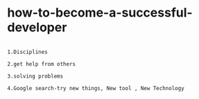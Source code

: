 # how-to-become-a-successful-developer

```

1.Disciplines 

2.get help from others 

3.solving problems 

4.Google search-try new things, New tool , New Technology 

```
